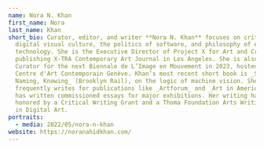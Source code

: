 ```yaml
---
name: Nora N. Khan
first_name: Nora
last_name: Khan
short_bio: Curator, editor, and writer **Nora N. Khan** focuses on criticism on
  digital visual culture, the politics of software, and philosophy of emerging
  technology. She is the Executive Director of Project X for Art and Criticism,
  publishing X-TRA Contemporary Art Journal in Los Angeles. She is also a
  Curator for the next Biennale de L’Image en Mouvement in 2023, hosted by
  Centre d'Art Contemporain Genève. Khan’s most recent short book is _Seeing,
  Naming, Knowing_ (Brooklyn Rail), on the logic of machine vision. She
  frequently writes for publications like _Artforum_ and _Art in America_, and
  has written commissioned essays for major exhibitions. Her writing has been
  honored by a Critical Writing Grant and a Thoma Foundation Arts Writing Award
  in Digital Art.
portraits:
  - media: 2022/05/nora-n-khan
website: https://noranahidkhan.com/
---
```


